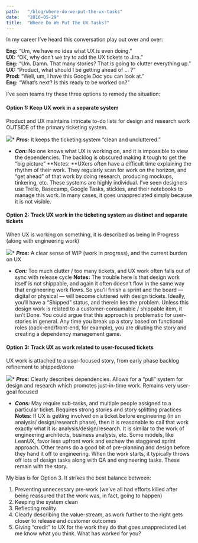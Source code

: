 ```yaml
---
path:	"/blog/where-do-we-put-the-ux-tasks"
date:	"2016-05-29"
title:	"Where Do We Put The UX Tasks?"
---
```


In my career I’ve heard this conversation play out over and over:

**Eng:** “Um, we have no idea what UX is even doing.”  
**UX:** “OK, why don’t we try to add the UX tickets to Jira.”  
**Eng:** “Um. Damn. That many stories? That is going to clutter everything up.”  
**UX:** “Product, what should I be getting ahead of … ?”  
**Prod:** “Well, um, I have this Google Doc you can look at.”  
**Eng:** “What’s next? Is this ready to be worked on?”

I’ve seen teams try these three options to remedy the situation:

#### Option 1: Keep UX work in a separate system

Product and UX maintains intricate to-do lists for design and research work OUTSIDE of the primary ticketing system.

![](/images/1*A3aIVO8RHXo9Z_wavFQ8Dw.png)* ***Pros:*** It keeps the ticketing system “clean and uncluttered.”
* ***Con:*** No one knows what UX is working on, and it is impossible to view the dependencies. The backlog is obscured making it tough to get the “big picture”
**Notes: **UXers often have a difficult time explaining the rhythm of their work. They regularly scan for work on the horizon, and “get ahead” of that work by doing research, producing mockups, tinkering, etc. These systems are highly individual. I’ve seen designers use Trello, Basecamp, Google Tasks, stickies, and their notebooks to manage this work. In many cases, it goes unappreciated simply because it is not visible.

#### Option 2: Track UX work in the ticketing system as distinct and separate tickets

When UX is working on something, it is described as being In Progress (along with engineering work)

![](/images/1*yJxE4NZ8nqkBuGo3mpiTWw.png)* ***Pros:*** A clear sense of WIP (work in progress), and the current burden on UX
* ***Con:*** Too much clutter / too many tickets, and UX work often falls out of sync with release cycle
**Notes:** The trouble here is that design work itself is not shippable, and again it often doesn’t flow in the same way that engineering work flows. So you’ll finish a sprint and the board — digital or physical — will become cluttered with design tickets. Ideally, you’ll have a “Shipped” status, and therein lies the problem. Unless this design work is related to a customer-consumable / shippable item, it isn’t Done. You could argue that this approach is problematic for user-stories in general. Any time you break up a story based on functional roles (back-end/front-end, for example), you are diluting the story and creating a dependency management game.

#### Option 3: Track UX as work related to user-focused tickets

UX work is attached to a user-focused story, from early phase backlog refinement to shipped/done

![](/images/1*EyWfsXX4vnYjYRcJjXsQpg.png)* ***Pros:*** Clearly describes dependencies. Allows for a “pull” system for design and research which promotes just-in-time work. Remains very user-goal focused
* ***Cons:*** May require sub-tasks, and multiple people assigned to a particular ticket. Requires strong stories and story splitting practices
**Notes:** If UX is getting involved on a ticket before engineering (in an analysis/ design/research phase), then it is reasonable to call that work exactly what it is: analysis/design/research. It is similar to the work of engineering architects, business analysts, etc. Some models, like LeanUX, favor less upfront work and eschew the staggered sprint approach. Other teams do a good bit of pre-planning and design before they hand it off to engineering. When the work starts, it typically throws off lots of design tasks along with QA and engineering tasks. These remain with the story.

My bias is for Option 3. It strikes the best balance between:

1. Preventing unnecessary pre-work (we’ve all had efforts killed after being reassured that the work was, in fact, going to happen)
2. Keeping the system clean
3. Reflecting reality
4. Clearly describing the value-stream, as work further to the right gets closer to release and customer outcomes
5. Giving “credit” to UX for the work they do that goes unappreciated
Let me know what you think. What has worked for you?

